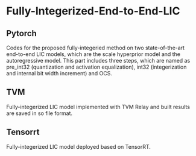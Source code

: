 # Fully-Integerized-End-to-End-LIC

## Pytorch
Codes for the proposed fully-integeried method on two state-of-the-art end-to-end LIC models, which are the scale hyperprior model and the autoregressive model.
This part includes three steps, which are named as pre_int32 (quantization and activation equalization), int32 (integerization and internal bit width increment) and OCS.

## TVM
Fully-integerized LIC model implemented with TVM Relay and built results are saved in so file format.

## Tensorrt
Fully-integerized LIC model deployed based on TensorRT.
